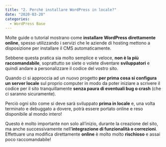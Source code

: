 ```yaml
---
title: "2. Perché installare WordPress in locale?"
date: "2020-03-20"
categories:
  - WordPress Base
---
```


Molte guide o tutorial mostrano come **installare WordPress direttamente online**, spesso utilizzando i servizi che le aziende di hosting mettono a disposizione per installare il CMS automaticamente.

Sebbene questa pratica sia molto semplice e veloce, **non è la più raccomandabile**, soprattutto se siete o volete diventare **sviluppatori** e quindi andare a personalizzare il codice del vostro sito.

Quando ci si approccia ad un nuovo progetto **per prima cosa si configura un server locale** sul proprio computer in modo da poter iniziare a scrivere il codice per il sito tranquillamente **senza paura di eventuali bug o crash** (che ci saranno sicuramente).

Perciò ogni sito come si deve sarà sviluppato **prima in locale** e, una volta terminato e debuggato a dovere, potrà essere portato online e reso disponibile al mondo intero!

Questo è molto importante non solo all’inizio, durante la creazione del sito, ma anche successivamente nell’**integrazione di funzionalità o correzioni**. Effettuare una modifica direttamente **online** è molto molto **rischioso** e assai poco raccomandabile!
